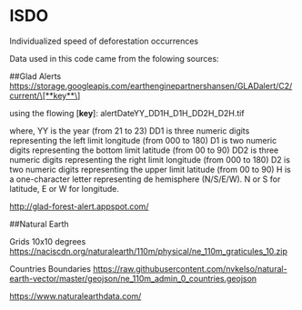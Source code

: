 # ISDO
Individualized speed of deforestation occurrences

Data used in this code came from the folowing sources:

##Glad Alerts
https://storage.googleapis.com/earthenginepartnershansen/GLADalert/C2/current/\[**key**\]

using the flowing \[**key**\]:
alertDateYY_DD1H_D1H_DD2H_D2H.tif

where,
YY is the year (from 21 to 23)
DD1 is three numeric digits representing the left limit longitude (from 000 to 180)
D1 is two numeric digits representing the bottom limit latitude (from 00 to 90)
DD2 is three numeric digits representing the right limit longitude (from 000 to 180)
D2 is two numeric digits representing the upper limit latitude (from 00 to 90)
H is a one-character letter representing de hemisphere (N/S/E/W). N or S for latitude, E or W for longitude.

http://glad-forest-alert.appspot.com/

##Natural Earth 

Grids 10x10 degrees
https://naciscdn.org/naturalearth/110m/physical/ne_110m_graticules_10.zip

Countries Boundaries
https://raw.githubusercontent.com/nvkelso/natural-earth-vector/master/geojson/ne_110m_admin_0_countries.geojson

https://www.naturalearthdata.com/
